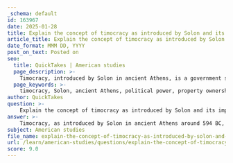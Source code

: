 ```yaml
---
_schema: default
id: 163967
date: 2025-01-28
title: Explain the concept of timocracy as introduced by Solon and its impact on Athenian society.
article_title: Explain the concept of timocracy as introduced by Solon and its impact on Athenian society.
date_format: MMM DD, YYYY
post_on_text: Posted on
seo:
  title: QuickTakes | American studies
  page_description: >-
    Timocracy, introduced by Solon in ancient Athens, is a government system where political power is based on property ownership and wealth, influencing Athenian society by alleviating social tensions and paving the way for future democratic reforms.
  page_keywords: >-
    timocracy, Solon, ancient Athens, political power, property ownership, wealth, political rights, social tensions, civic responsibility, economic status, democratic developments, Cleisthenes, aristocracy, Athenian society
author: QuickTakes
question: >-
    Explain the concept of timocracy as introduced by Solon and its impact on Athenian society.
answer: >-
    Timocracy, as introduced by Solon in ancient Athens around 594 BC, is a form of government where political power is allocated based on property ownership and wealth. This system marked a significant shift in Athenian governance, linking political rights directly to economic status. Solon's reforms categorized citizens into four distinct classes based on their wealth, which determined their political influence and rights.\n\n### Key Features of Timocracy\n\n1. **Class Structure**: Solon established four classes:\n   - **Pentakosiomedimnoi**: The wealthiest class, who could afford to produce at least 500 measures of grain.\n   - **Hippeis**: The cavalry class, who could produce 300 measures.\n   - **Zeugitai**: The middle class, who could produce 200 measures and were eligible for hoplite service.\n   - **Thetes**: The lowest class, who were laborers and had limited political rights.\n\n2. **Political Rights**: While the wealthier classes enjoyed greater political influence, the timocratic system still allowed for some participation from the lower classes, particularly in the Assembly (Ekklesia). This was a crucial step towards broader political engagement, as it provided a platform for citizens to voice their opinions and influence decisions.\n\n3. **Economic Basis of Power**: The timocratic system emphasized the importance of economic resources in governance. Wealth was seen as a measure of a citizen's capability to contribute to the state, thus justifying their political power.\n\n### Impact on Athenian Society\n\n1. **Alleviation of Social Tensions**: Solon's reforms, including the introduction of timocracy, aimed to address the severe social and economic disparities that had led to unrest in Athens. By abolishing debt slavery and restructuring the political system, Solon sought to create a more equitable society.\n\n2. **Foundation for Future Reforms**: The timocratic system laid the groundwork for subsequent democratic developments in Athens. It allowed for increased political participation among the lower classes, which would be further expanded by later reforms, particularly those of Cleisthenes in 508 BC.\n\n3. **Shift in Power Dynamics**: Although timocracy favored wealthier citizens, it also marked a transition from aristocratic rule to a more inclusive political system. This shift began to dilute the power of the traditional aristocracy and opened the door for broader citizen involvement in governance.\n\n4. **Civic Responsibility**: The connection between wealth and political power fostered a sense of civic responsibility among the wealthier classes, as they were expected to contribute to the military and public services, reinforcing the idea that political rights came with obligations to the state.\n\nIn summary, timocracy, as established by Solon, was a pivotal development in Athenian political history. It not only addressed immediate social issues but also set the stage for the evolution of democracy in Athens, influencing the political landscape for generations to come.
subject: American studies
file_name: explain-the-concept-of-timocracy-as-introduced-by-solon-and-its-impact-on-athenian-society.md
url: /learn/american-studies/questions/explain-the-concept-of-timocracy-as-introduced-by-solon-and-its-impact-on-athenian-society
score: 9.0
---
```


&nbsp;